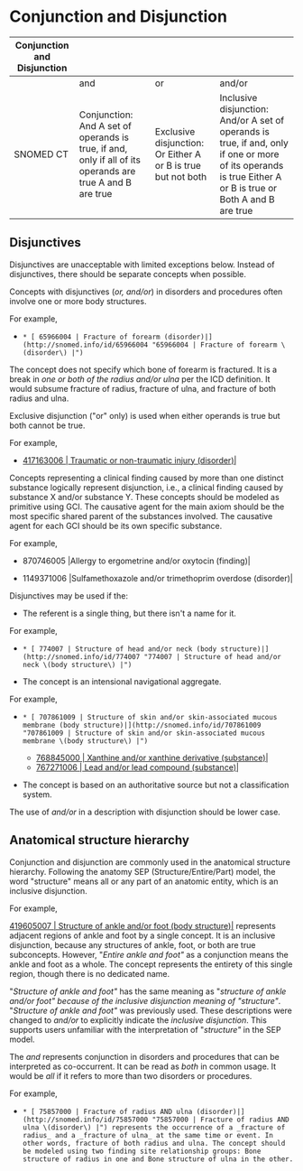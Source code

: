 # Conjunction and Disjunction



| Conjunction and Disjunction |   |   |   |
|---|---|---|---|
|   | and | or | and/or |
| SNOMED CT | Conjunction: And A set of operands is true, if and, only if all of its operands are true A and B are true | Exclusive disjunction: Or Either A or B is true but not both | Inclusive disjunction: And/or A set of operands is true, if and, only if one or more of its operands is true Either A or B is true or Both A and B are true |

## Disjunctives

Disjunctives are unacceptable with limited exceptions below. Instead of disjunctives, there should be separate concepts when possible. 

Concepts with disjunctives (_or, and/or_) in disorders and procedures often involve one or more body structures.

For example, 

  *     * [ 65966004 | Fracture of forearm (disorder)|](http://snomed.info/id/65966004 "65966004 | Fracture of forearm \(disorder\) |")

The concept does not specify which bone of forearm is fractured. It is a  break in _one or both of the radius and/or ulna_ per the ICD definition. It would subsume fracture of radius, fracture of ulna, and fracture of both radius and ulna. 

Exclusive disjunction ("or" only) is used when either operands is true but both cannot be true.

For example, 

  * [ 417163006 | Traumatic or non-traumatic injury (disorder)|](http://snomed.info/id/417163006 "417163006 | Traumatic or non-traumatic injury \(disorder\) |")

Concepts representing a clinical finding caused by more than one distinct substance logically represent disjunction, i.e., a clinical finding caused by substance X and/or substance Y. These concepts should be modeled as primitive using GCI. The causative agent for the main axiom should be the most specific shared parent of the substances involved. The causative agent for each GCI should be its own specific substance.

For example,

  * 870746005 |Allergy to ergometrine and/or oxytocin (finding)|

  * 1149371006 |Sulfamethoxazole and/or trimethoprim overdose (disorder)|

Disjunctives may be used if the:

  * The referent is a single thing, but there isn't a name for it.

For example,

  *     * [ 774007 | Structure of head and/or neck (body structure)|](http://snomed.info/id/774007 "774007 | Structure of head and/or neck \(body structure\) |")

  * The concept is an intensional navigational aggregate.

For example,

  *     * [ 707861009 | Structure of skin and/or skin-associated mucous membrane (body structure)|](http://snomed.info/id/707861009 "707861009 | Structure of skin and/or skin-associated mucous membrane \(body structure\) |")
    * [ 768845000 | Xanthine and/or xanthine derivative (substance)|](http://snomed.info/id/768845000 "768845000 | Xanthine and/or xanthine derivative \(substance\) |")
    * [ 767271006 | Lead and/or lead compound (substance)|](http://snomed.info/id/767271006 "767271006 | Lead and/or lead compound \(substance\) |")

  * The concept is based on an authoritative source but not a classification system.

The use of _and/or_ in a description with disjunction should be lower case.

## Anatomical structure hierarchy

Conjunction and disjunction are commonly used in the anatomical structure hierarchy. Following the anatomy SEP (Structure/Entire/Part) model, the word "structure" means all or any part of an anatomic entity, which is an inclusive disjunction.

  

For example,

[ 419605007 | Structure of ankle and/or foot (body structure)|](http://snomed.info/id/419605007 "419605007 | Structure of ankle and/or foot \(body structure\) |") represents adjacent regions of ankle and foot by a single concept. It is an inclusive disjunction, because any structures of ankle, foot, or both are true subconcepts. However, "_Entire ankle and foot"_ as a conjunction means the ankle and foot as a whole. The concept represents the entirety of this single region, though there is no dedicated name.

  

"_Structure of ankle and foot"_ has the same meaning as "_structure of ankle and/or foot" because of the inclusive disjunction meaning of "structure"_. "_Structure of ankle and foot"_ was previously used. These descriptions were changed to  _and/or_ to explicitly indicate the  _inclusive disjunction_. This supports users unfamiliar with the interpretation of "_structure"_ in the SEP model.

The  _and_ represents conjunction in disorders and procedures that can be interpreted as co-occurrent. It can be read as  _both_ in common usage. It would be  _all_ if it refers to more than two disorders or procedures. 

For example, 

  *     * [ 75857000 | Fracture of radius AND ulna (disorder)|](http://snomed.info/id/75857000 "75857000 | Fracture of radius AND ulna \(disorder\) |") represents the occurrence of a _fracture of radius_ and a _fracture of ulna_ at the same time or event. In other words, fracture of both radius and ulna. The concept should be modeled using two finding site relationship groups: Bone structure of radius in one and Bone structure of ulna in the other. 

  

